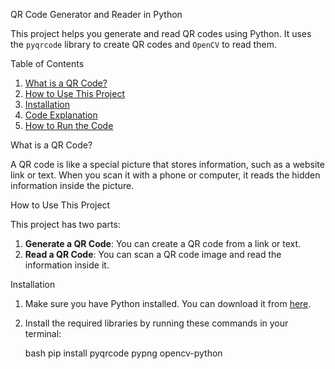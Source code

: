 QR Code Generator and Reader in Python

This project helps you generate and read QR codes using Python. It uses the `pyqrcode` library to create QR codes and `OpenCV` to read them.

Table of Contents
1. [What is a QR Code?](#what-is-a-qr-code)
2. [How to Use This Project](#how-to-use-this-project)
3. [Installation](#installation)
4. [Code Explanation](#code-explanation)
5. [How to Run the Code](#how-to-run-the-code)

What is a QR Code?

A QR code is like a special picture that stores information, such as a website link or text. When you scan it with a phone or computer, it reads the hidden information inside the picture.

How to Use This Project

This project has two parts:
1. **Generate a QR Code**: You can create a QR code from a link or text.
2. **Read a QR Code**: You can scan a QR code image and read the information inside it.

Installation

1. Make sure you have Python installed. You can download it from [here](https://www.python.org/).
2. Install the required libraries by running these commands in your terminal:

   bash
   pip install pyqrcode pypng opencv-python
